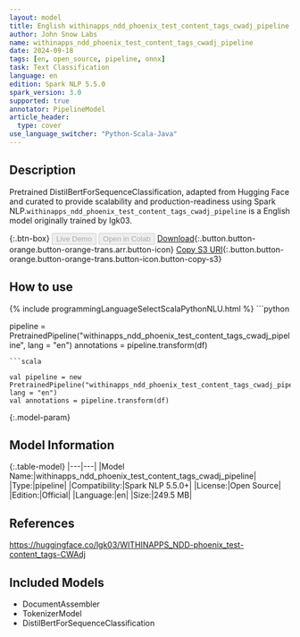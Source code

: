 ```yaml
---
layout: model
title: English withinapps_ndd_phoenix_test_content_tags_cwadj_pipeline pipeline DistilBertForSequenceClassification from lgk03
author: John Snow Labs
name: withinapps_ndd_phoenix_test_content_tags_cwadj_pipeline
date: 2024-09-18
tags: [en, open_source, pipeline, onnx]
task: Text Classification
language: en
edition: Spark NLP 5.5.0
spark_version: 3.0
supported: true
annotator: PipelineModel
article_header:
  type: cover
use_language_switcher: "Python-Scala-Java"
---
```


## Description

Pretrained DistilBertForSequenceClassification, adapted from Hugging Face and curated to provide scalability and production-readiness using Spark NLP.`withinapps_ndd_phoenix_test_content_tags_cwadj_pipeline` is a English model originally trained by lgk03.

{:.btn-box}
<button class="button button-orange" disabled>Live Demo</button>
<button class="button button-orange" disabled>Open in Colab</button>
[Download](https://s3.amazonaws.com/auxdata.johnsnowlabs.com/public/models/withinapps_ndd_phoenix_test_content_tags_cwadj_pipeline_en_5.5.0_3.0_1726669814056.zip){:.button.button-orange.button-orange-trans.arr.button-icon}
[Copy S3 URI](s3://auxdata.johnsnowlabs.com/public/models/withinapps_ndd_phoenix_test_content_tags_cwadj_pipeline_en_5.5.0_3.0_1726669814056.zip){:.button.button-orange.button-orange-trans.button-icon.button-copy-s3}

## How to use



<div class="tabs-box" markdown="1">
{% include programmingLanguageSelectScalaPythonNLU.html %}
```python

pipeline = PretrainedPipeline("withinapps_ndd_phoenix_test_content_tags_cwadj_pipeline", lang = "en")
annotations =  pipeline.transform(df)   

```
```scala

val pipeline = new PretrainedPipeline("withinapps_ndd_phoenix_test_content_tags_cwadj_pipeline", lang = "en")
val annotations = pipeline.transform(df)

```
</div>

{:.model-param}
## Model Information

{:.table-model}
|---|---|
|Model Name:|withinapps_ndd_phoenix_test_content_tags_cwadj_pipeline|
|Type:|pipeline|
|Compatibility:|Spark NLP 5.5.0+|
|License:|Open Source|
|Edition:|Official|
|Language:|en|
|Size:|249.5 MB|

## References

https://huggingface.co/lgk03/WITHINAPPS_NDD-phoenix_test-content_tags-CWAdj

## Included Models

- DocumentAssembler
- TokenizerModel
- DistilBertForSequenceClassification
